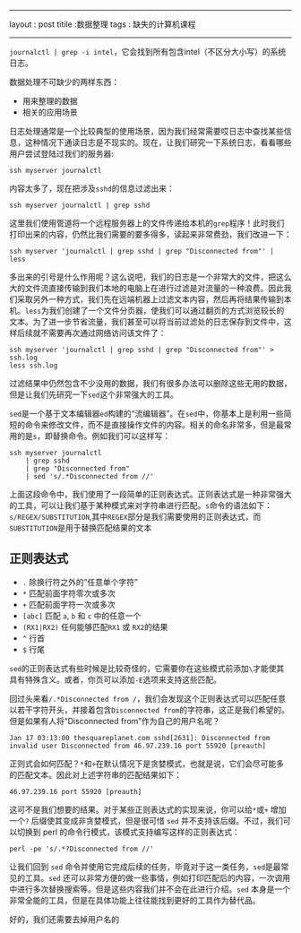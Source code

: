 

---

layout : post
titile :数据整理
tags : 缺失的计算机课程

---

`journalctl | grep -i intel`，它会找到所有包含intel（不区分大小写）的系统日志。

数据处理不可缺少的两样东西：

* 用来整理的数据
* 相关的应用场景

日志处理通常是一个比较典型的使用场景，因为我们经常需要哎日志中查找某些信息，这种情况下通读日志是不现实的。现在，让我们研究一下系统日志，看看哪些用户尝试登陆过我们的服务器:

```shell
ssh myserver journalctl
```

内容太多了，现在把涉及`sshd`的信息过滤出来：

```shell
ssh myserver journalctl | grep sshd
```

这里我们使用管道将一个远程服务器上的文件传递给本机的`grep`程序！此时我们打印出来的内容，仍然比我们需要的要多得多，读起来非常费劲，我们改进一下：

```shell
ssh myserver 'journalctl | grep sshd | grep "Disconnected from"' | less
```

多出来的引号是什么作用呢？这么说吧，我们的日志是一个非常大的文件，把这么大的文件流直接传输到我们本地的电脑上在进行过滤是对流量的一种浪费。因此我们采取另外一种方式，我们先在远端机器上过滤文本内容，然后再将结果传输到本机。`less`为我们创建了一个文件分页器，使我们可以通过翻页的方式浏览较长的文本。为了进一步节省流量，我们甚至可以将当前过滤处的日志保存到文件中，这样后续就不需要再次通过网络访问该文件了：

```shell
ssh myserver 'journalctl | grep sshd | grep "Disconnected from"' > ssh.log
less ssh.log
```

过滤结果中仍然包含不少没用的数据，我们有很多办法可以删除这些无用的数据，但是让我们先研究一下`sed`这个非常强大的工具。

`sed`是一个基于文本编辑器`ed`构建的“流编辑器”。在`sed`中，你基本上是利用一些简短的命令来修改文件，而不是直接操作文件的内容。相关的命名非常多，但是最常用的是`s`，即替换命令。例如我们可以这样写：

```shell
ssh myserver journalctl
	| grep sshd
	| grep "Disconnected from"
	| sed 's/.*Disconnected from //'
```

上面这段命令中，我们使用了一段简单的正则表达式。正则表达式是一种非常强大的工具，可以让我们基于某种模式来对字符串进行匹配。`s`命令的语法如下：`s/REGEX/SUBSTITUTION`,其中`REGEX`部分是我们需要使用的正则表达式，而`SUBSTITUTION`是用于替换匹配结果的文本

## 正则表达式

- `.` 除换行符之外的”任意单个字符”
- `*` 匹配前面字符零次或多次
- `+` 匹配前面字符一次或多次
- `[abc]` 匹配 `a`, `b` 和 `c` 中的任意一个
- `(RX1|RX2)` 任何能够匹配`RX1` 或 `RX2`的结果
- `^` 行首
- `$` 行尾

`sed`的正则表达式有些时候是比较奇怪的，它需要你在这些模式前添加`\`才能使其具有特殊含义。或者，你页可以添加`-E`选项来支持这些匹配。

回过头来看`/.*Disconnected from /`，我们会发现这个正则表达式可以匹配任意以若干字符开头，并接着包含`Disconnected from`的字符串，这正是我们希望的。但是如果有人将“Disconnected from”作为自己的用户名呢？

```shell
Jan 17 03:13:00 thesquareplanet.com sshd[2631]: Disconnected from invalid user Disconnected from 46.97.239.16 port 55920 [preauth]
```

正则式会如何匹配？`*`和`+`在默认情况下是贪婪模式，也就是说，它们会尽可能多的匹配文本。因此对上述字符串的匹配结果如下：

```shell
46.97.239.16 port 55920 [preauth]
```

这可不是我们想要的结果。对于某些正则表达式的实现来说，你可以给`*`或`+` 增加一个`?` 后缀使其变成非贪婪模式，但是很可惜 `sed` 并不支持该后缀。不过，我们可以切换到 perl 的命令行模式，该模式支持编写这样的正则表达式：

```shell
perl -pe 's/.*?Disconnected from //'
```

让我们回到 `sed` 命令并使用它完成后续的任务，毕竟对于这一类任务，`sed`是最常见的工具。`sed` 还可以非常方便的做一些事情，例如打印匹配后的内容，一次调用中进行多次替换搜索等。但是这些内容我们并不会在此进行介绍。`sed` 本身是一个非常全能的工具，但是在具体功能上往往能找到更好的工具作为替代品。

好的，我们还需要去掉用户名的